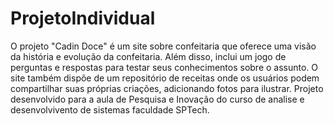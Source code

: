 # ProjetoIndividual

O projeto "Cadin Doce" é um site sobre confeitaria que oferece uma visão da história e evolução da confeitaria. Além disso, inclui um jogo de perguntas e respostas para testar seus conhecimentos sobre o assunto. O site também dispõe de um repositório de receitas onde os usuários podem compartilhar suas próprias criações, adicionando fotos para ilustrar. Projeto desenvolvido para a aula de Pesquisa e Inovação do curso de analise e desenvolvivento de sistemas faculdade SPTech. 
